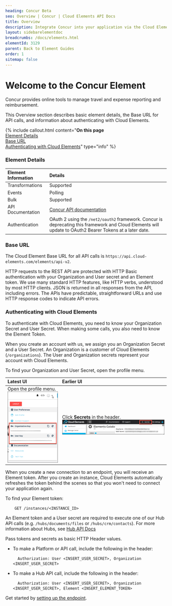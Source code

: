 ```yaml
---
heading: Concur Beta
seo: Overview | Concur | Cloud Elements API Docs
title: Overview
description: Integrate Concur into your application via the Cloud Elements APIs.
layout: sidebarelementdoc
breadcrumbs: /docs/elements.html
elementId: 3129
parent: Back to Element Guides
order: 1
sitemap: false
---
```


# Welcome to the Concur Element

Concur provides online tools to manage travel and expense reporting and reimbursement.

This Overview section describes basic element details, the Base URL for API calls, and information about authenticating with Cloud Elements.

{% include callout.html content="<strong>On this page</strong></br><a href=#element-details>Element Details</a></br><a href=#base-url>Base URL</a></br><a href=#authenticating-with-cloud-elements>Authenticating with Cloud Elements</a>" type="info" %}

### Element Details

| Element Information | Details     |
| :------------- | :------------- |
| Transformations       | Supported    |
| Events | Polling|
| Bulk | Supported |
| API Documentation | [Concur API documentation](https://developer.concur.com/api-reference/) |
| Authentication | OAuth 2 using the  `/net2/oauth2`  framework. Concur is deprecating this framework and Cloud Elements will update to OAuth2 Bearer Tokens at a later date. |

### Base URL

The Cloud Element Base URL for all API calls is `https://api.cloud-elements.com/elements/api-v2`.

HTTP requests to the REST API are protected with HTTP Basic authentication with your Organization and User secret and an Element token. We use many standard HTTP features, like HTTP verbs, understood by most HTTP clients. JSON is returned in all responses from the API, including errors. The APIs have predictable, straightforward URLs and use HTTP response codes to indicate API errors.

### Authenticating with Cloud Elements

To authenticate with Cloud Elements, you need to know your Organization Secret and User Secret. When making some calls, you also need to know the Element Token.

When you create an account with us, we assign you an Organization Secret and a User Secret. An Organization is a customer of Cloud Elements (`/organizations`). The User and Organization secrets represent your account with Cloud Elements.

To find your Organization and User Secret, open the profile menu.

| Latest UI | Earlier UI  |
| :------------- | :------------- |
| Open the profile menu.</br> ![Search](../img/Org-User-Secret-C2.png)  | Click __Secrets__ in the header.</br> ![Search](../img/Org-User-Secret.png)  |

When you create a new connection to an endpoint, you will receive an Element token. After you create an instance, Cloud Elements automatically refreshes the token behind the scenes so that you won't need to connect your application again.

To find your Element token:

        GET /instances/<INSTANCE_ID>

An Element token and a User secret are required to execute one of our Hub API calls (e.g. `/hubs/documents/files` or `/hubs/crm/contacts`). For more information about Hubs, see [Hub API Docs](../../hubs/hub-docs)

Pass tokens and secrets as basic HTTP Header values.

* To make a Platform or API call, include the following in the header:

        Authorization: User <INSERT_USER_SECRET>, Organization <INSERT_USER_SECRET>

* To make a Hub API call, include the following in the header:

        Authorization: User <INSERT_USER_SECRET>, Organization <INSERT_USER_SECRET>, Element <INSERT_ELEMENT_TOKEN>

Get started by [setting up the endpoint](concur-endpoint-setup.html).
